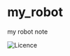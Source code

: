 my_robot
==========================================

my robot note

![Licence](https://img.shields.io/badge/License-Apache-2.0-blue.svg)

